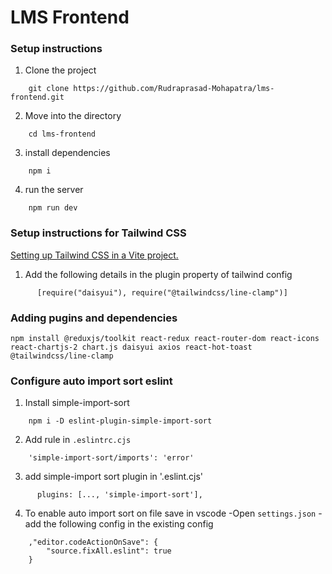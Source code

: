 # LMS Frontend

### Setup instructions

1. Clone the project 

```
    git clone https://github.com/Rudraprasad-Mohapatra/lms-frontend.git
```

2. Move into the directory

```
    cd lms-frontend
```

3. install dependencies
```
    npm i
```

4. run the server
```
    npm run dev
```

### Setup instructions for Tailwind CSS

[Setting up Tailwind CSS in a Vite project.](https://tailwindcss.com/docs/guides/vite)

1. Add the following details in the plugin property of tailwind config
```
      [require("daisyui"), require("@tailwindcss/line-clamp")]
```


### Adding pugins and dependencies

```
npm install @reduxjs/toolkit react-redux react-router-dom react-icons react-chartjs-2 chart.js daisyui axios react-hot-toast @tailwindcss/line-clamp
```

### Configure auto import sort eslint

1. Install simple-import-sort

```
    npm i -D eslint-plugin-simple-import-sort
```
2. Add rule in `.eslintrc.cjs`

```
    'simple-import-sort/imports': 'error'
```
3. add simple-import sort plugin in '.eslint.cjs'

```
      plugins: [..., 'simple-import-sort'],
```

4. To enable auto import sort on file save in vscode
    -Open `settings.json`
    -add the following config in the existing config
```
    ,"editor.codeActionOnSave": {
        "source.fixAll.eslint": true
    }
```